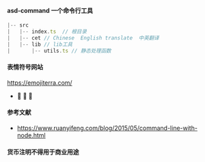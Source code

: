 #### asd-command 一个命令行工具



```js
|-- src
|   |-- index.ts  // 根目录
|   |-- cet // Chinese  English translate  中英翻译
|   |-- lib // lib工具
|       |-- utils.ts // 静态处理函数
```




#### 表情符号网站
https://emojiterra.com/

* 🎉 🚗 🎊

#### 参考文献
* https://www.ruanyifeng.com/blog/2015/05/command-line-with-node.html


#### 货币注明不得用于商业用途